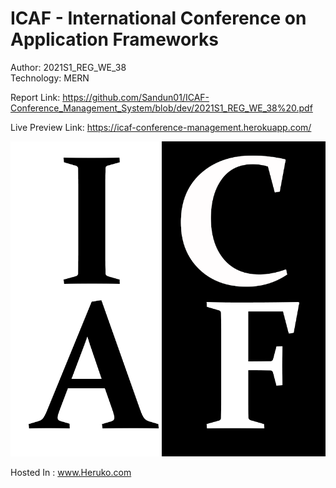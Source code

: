 # ICAF - International Conference on Application Frameworks

Author: 2021S1_REG_WE_38<br>
Technology: MERN<br>

Report
Link: https://github.com/Sandun01/ICAF-Conference_Management_System/blob/dev/2021S1_REG_WE_38%20.pdf

Live Preview
Link: https://icaf-conference-management.herokuapp.com/

<img src="frontend/public/images/logo.png">

Hosted In : www.Heruko.com

